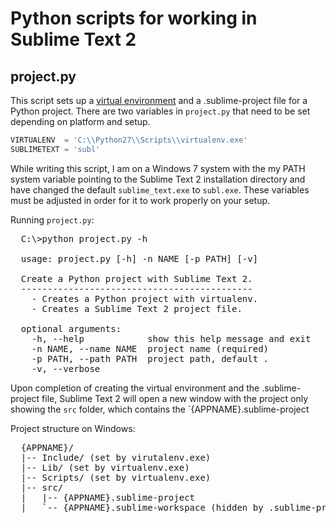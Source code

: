 Python scripts for working in Sublime Text 2
============================================


project.py
----------
This script sets up a [virtual environment][virtualenv] and a .sublime-project
file for a Python project. There are two variables in `project.py` that need to
be set depending on platform and setup.

```python
VIRTUALENV  = 'C:\\Python27\\Scripts\\virtualenv.exe'
SUBLIMETEXT = 'subl'
```

While writing this script, I am on a Windows 7 system with the my PATH system
variable pointing to the Sublime Text 2 installation directory and have changed
the default `sublime_text.exe` to `subl.exe`. These variables must be adjusted
in order for it to work properly on your setup.

Running `project.py`:

<pre class="console">
  C:\>python project.py -h

  usage: project.py [-h] -n NAME [-p PATH] [-v]

  Create a Python project with Sublime Text 2.
  --------------------------------------------
    - Creates a Python project with virtualenv.
    - Creates a Sublime Text 2 project file.

  optional arguments:
    -h, --help            show this help message and exit
    -n NAME, --name NAME  project name (required)
    -p PATH, --path PATH  project path, default .
    -v, --verbose
</pre>

Upon completion of creating the virtual environment and the .sublime-project
file, Sublime Text 2 will open a new window with the project only showing the
`src` folder, which contains the `{APPNAME}.sublime-project

Project structure on Windows:

<pre class="console">
  {APPNAME}/
  |-- Include/ (set by virutalenv.exe)
  |-- Lib/ (set by virtualenv.exe)
  |-- Scripts/ (set by virtualenv.exe)
  |-- src/
  |   |-- {APPNAME}.sublime-project
  |   `-- {APPNAME}.sublime-workspace (hidden by .sublime-project)
</pre>

[virtualenv]: http://www.virtualenv.org/en/latest/